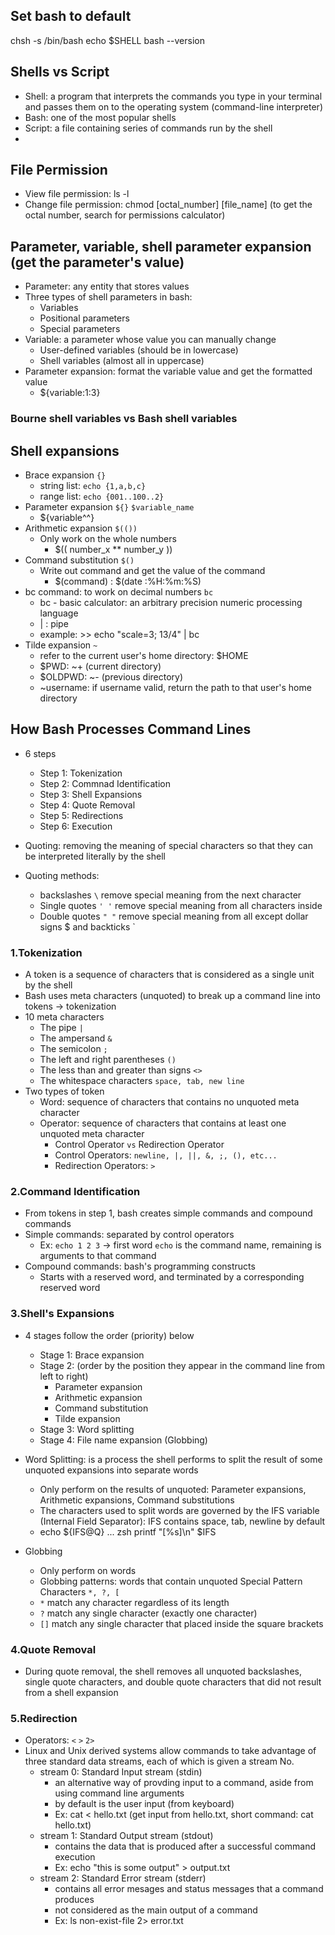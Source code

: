 ## Set bash to default
chsh -s /bin/bash
echo $SHELL
bash --version

## Shells vs Script
- Shell: a program that interprets the commands you type in your terminal and passes them on to the operating system
  (command-line interpreter)
- Bash: one of the most popular shells
- Script: a file containing series of commands run by the shell
- 

## File Permission
- View file permission: ls -l
- Change file permission: chmod [octal_number] [file_name]
  (to get the octal number, search for permissions calculator)

## Parameter, variable, shell parameter expansion (get the parameter's value)
- Parameter: any entity that stores values
- Three types of shell parameters in bash:
  * Variables
  * Positional parameters
  * Special parameters
- Variable: a parameter whose value you can manually change
  * User-defined variables (should be in lowercase)
  * Shell variables (almost all in uppercase)
- Parameter expansion: format the variable value and get the formatted value
  * ${variable:1:3}

### Bourne shell variables vs Bash shell variables

## Shell expansions
- Brace expansion `{}`
  * string list: `echo {1,a,b,c}`
  * range list: `echo {001..100..2}`
- Parameter expansion `${}` `$variable_name`
  * ${variable^^}
- Arithmetic expansion `$(())`
  * Only work on the whole numbers
    * $(( number_x ** number_y ))
- Command substitution `$()`
  * Write out command and get the value of the command
    * $(command) : $(date :%H:%m:%S)
- bc command: to work on decimal numbers `bc`
  * bc - basic calculator: an arbitrary precision numeric processing language
  * | : pipe
  * example: >> echo "scale=3; 13/4" | bc
- Tilde expansion `~`
  * refer to the current user's home directory: $HOME
  * $PWD: ~+  (current directory)
  * $OLDPWD: ~- (previous directory)
  * ~username: if username valid, return the path to that user's home directory

## How Bash Processes Command Lines
- 6 steps
  * Step 1: Tokenization
  * Step 2: Commnad Identification
  * Step 3: Shell Expansions
  * Step 4: Quote Removal
  * Step 5: Redirections
  * Step 6: Execution
  
- Quoting: removing the meaning of special characters so that they can be interpreted literally by the shell
- Quoting methods:
  * backslashes `\` remove special meaning from the next character
  * Single quotes `' '` remove special meaning from all characters inside
  * Double quotes `" "` remove special meaning from all except dollar signs $ and backticks ` 

### 1.Tokenization
- A token is a sequence of characters that is considered as a single unit by the shell
- Bash uses meta characters (unquoted) to break up a command line into tokens -> tokenization
- 10 meta characters
  * The pipe `|`
  * The ampersand `&`
  * The semicolon `;`
  * The left and right parentheses `()`
  * The less than and greater than signs `<>`
  * The whitespace characters `space, tab, new line`
- Two types of token
  * Word: sequence of characters that contains no unquoted meta character
  * Operator: sequence of characters that contains at least one unquoted meta character
    + Control Operator `vs` Redirection Operator
    + Control Operators: `newline, |, ||, &, ;, (), etc...`
    + Redirection Operators: `>`

### 2.Command Identification
- From tokens in step 1, bash creates simple commands and compound commands
- Simple commands: separated by control operators
  * Ex: `echo 1 2 3` -> first word `echo` is the command name, remaining is arguments to that command
- Compound commands: bash's programming constructs
  * Starts with a reserved word, and terminated by a corresponding reserved word
  
### 3.Shell's Expansions
- 4 stages follow the order (priority) below
  * Stage 1: Brace expansion
  * Stage 2: (order by the position they appear in the command line from left to right)
    + Parameter expansion
    + Arithmetic expansion
    + Command substitution
    + Tilde expansion
  * Stage 3: Word splitting
  * Stage 4: File name expansion (Globbing)

- Word Splitting: is a process the shell performs to split the result of some unquoted expansions into separate words
  * Only perform on the results of unquoted: Parameter expansions, Arithmetic expansions, Command substitutions
  * The characters used to split words are governed by the IFS variable (Internal Field Separator): IFS contains space, tab, newline by default
  * echo ${IFS@Q} ... zsh  printf "[%s]\n" $IFS

- Globbing
  * Only perform on words
  * Globbing patterns: words that contain unquoted Special Pattern Characters `*, ?, [`
  * `*` match any character regardless of its length
  * `?` match any single character (exactly one character)
  * `[]` match any single character that placed inside the square brackets

### 4.Quote Removal
- During quote removal, the shell removes all unquoted backslashes, single quote characters,
 and double quote characters that did not result from a shell expansion

### 5.Redirection
- Operators: `<` `>` `2>`
- Linux and Unix derived systems allow commands to take advantage of three standard data streams, each of which is given a stream No.
  * stream 0: Standard Input stream (stdin)
    + an alternative way of provding input to a command, aside from using command line arguments
    + by default is the user input (from keyboard)
    + Ex: cat < hello.txt (get input from hello.txt, short command: cat hello.txt)
  * stream 1: Standard Output stream (stdout)
    + contains the data that is produced after a successful command execution 
    + Ex: echo "this is some output" > output.txt
  * stream 2: Standard Error stream (stderr)
    + contains all error mesages and status messages that a command produces
    + not considered as the main output of a command
    + Ex: ls non-exist-file 2> error.txt



